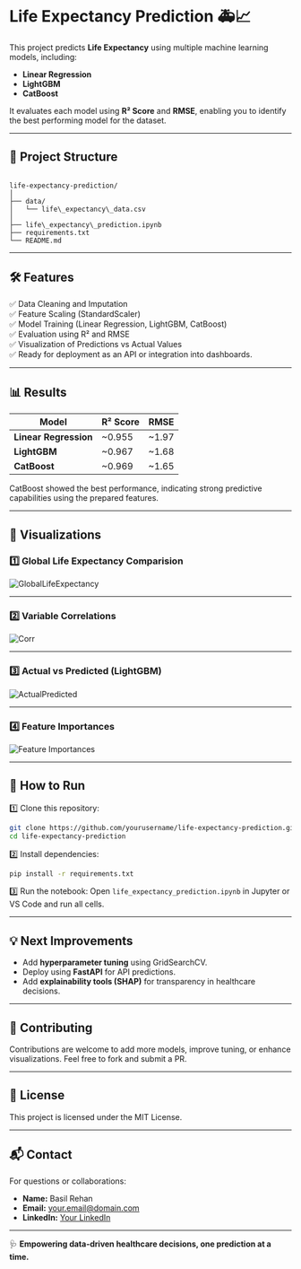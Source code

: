 # Life Expectancy Prediction 🚑📈

This project predicts **Life Expectancy** using multiple machine learning models, including:

- **Linear Regression**
- **LightGBM**
- **CatBoost**

It evaluates each model using **R² Score** and **RMSE**, enabling you to identify the best performing model for the dataset.

---

## 📂 Project Structure

```

life-expectancy-prediction/
│
├── data/
│   └── life\_expectancy\_data.csv
│
├── life\_expectancy\_prediction.ipynb
├── requirements.txt
└── README.md

````

---

## 🛠️ Features

✅ Data Cleaning and Imputation  
✅ Feature Scaling (StandardScaler)  
✅ Model Training (Linear Regression, LightGBM, CatBoost)  
✅ Evaluation using R² and RMSE  
✅ Visualization of Predictions vs Actual Values  
✅ Ready for deployment as an API or integration into dashboards.

---

## 📊 Results

| Model              | R² Score | RMSE |
|---------------------|----------|------|
| **Linear Regression** | ~0.955  | ~1.97 |
| **LightGBM**         | ~0.967  | ~1.68 |
| **CatBoost**         | ~0.969  | ~1.65 |

CatBoost showed the best performance, indicating strong predictive capabilities using the prepared features.

---

## 📸 Visualizations

### 1️⃣ Global Life Expectancy Comparision

![GlobalLifeExpectancy](images/GlobalLifeExpectancy.png)

---

### 2️⃣ Variable Correlations

![Corr](images/corr.png)

---

### 3️⃣ Actual vs Predicted (LightGBM)

![ActualPredicted](images/Actual_Predicted.png)

---

### 4️⃣ Feature Importances

![Feature Importances](images/feature_importances.png)

---

## 🚀 How to Run

1️⃣ Clone this repository:
```bash
git clone https://github.com/yourusername/life-expectancy-prediction.git
cd life-expectancy-prediction
````

2️⃣ Install dependencies:

```bash
pip install -r requirements.txt
```

3️⃣ Run the notebook:
Open `life_expectancy_prediction.ipynb` in Jupyter or VS Code and run all cells.

---

## 💡 Next Improvements

* Add **hyperparameter tuning** using GridSearchCV.
* Deploy using **FastAPI** for API predictions.
* Add **explainability tools (SHAP)** for transparency in healthcare decisions.

---

## 🤝 Contributing

Contributions are welcome to add more models, improve tuning, or enhance visualizations. Feel free to fork and submit a PR.

---

## 📜 License

This project is licensed under the MIT License.

---

## 📬 Contact

For questions or collaborations:

* **Name:** Basil Rehan
* **Email:** [your.email@domain.com](mailto:your.email@domain.com)
* **LinkedIn:** [Your LinkedIn](https://www.linkedin.com/in/yourprofile)

---

🩺 **Empowering data-driven healthcare decisions, one prediction at a time.**

````

